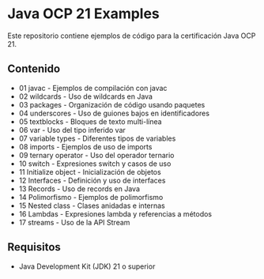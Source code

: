 # Java OCP 21 Examples

Este repositorio contiene ejemplos de código para la certificación Java OCP 21.

## Contenido

- 01 javac - Ejemplos de compilación con javac
- 02 wildcards - Uso de wildcards en Java
- 03 packages - Organización de código usando paquetes
- 04 underscores - Uso de guiones bajos en identificadores
- 05 textblocks - Bloques de texto multi-línea
- 06 var - Uso del tipo inferido var
- 07 variable types - Diferentes tipos de variables
- 08 imports - Ejemplos de uso de imports
- 09 ternary operator - Uso del operador ternario
- 10 switch - Expresiones switch y casos de uso
- 11 Initialize object - Inicialización de objetos
- 12 Interfaces - Definición y uso de interfaces
- 13 Records - Uso de records en Java
- 14 Polimorfismo - Ejemplos de polimorfismo
- 15 Nested class - Clases anidadas e internas
- 16 Lambdas - Expresiones lambda y referencias a métodos
- 17 streams - Uso de la API Stream

## Requisitos

- Java Development Kit (JDK) 21 o superior